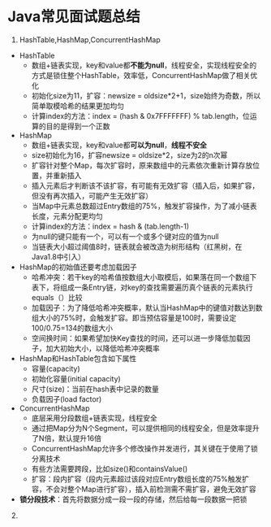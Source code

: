 # Java常见面试题总结

1. HashTable,HashMap,ConcurrentHashMap
- HashTable
	- 数组+链表实现，key和value都**不能为null**，线程安全，实现线程安全的方式是锁住整个HashTable，效率低，ConcurrentHashMap做了相关优化
	- 初始化size为11，扩容：newsize = oldsize*2+1，size始终为奇数，所以简单取模哈希的结果更加均匀
	- 计算index的方法：index = (hash & 0x7FFFFFFF) % tab.length，位运算的目的是得到一个正数
- HashMap
	- 数组+链表实现，key和value都**可以为null**，**线程不安全**
	- size初始化为16，扩容newsize = oldsize*2，size为2的n次幂
	- 扩容针对整个Map，每次扩容时，原来数组中的元素依次重新计算存放位置，并重新插入
	- 插入元素后才判断该不该扩容，有可能有无效扩容（插入后，如果扩容，但没有再次插入，可能产生无效扩容）
	- 当Map中元素总数超过Entry数组的75%，触发扩容操作，为了减小链表长度，元素分配更均匀
	- 计算index的方法：index = hash & (tab.length-1)
	- 为null的键只能有一个，可以有一个或多个键对应的值为null
	- 当链表大小超过阈值8时，链表就会被改造为树形结构（红黑树，在Java1.8中引入）
- HashMap的初始值还要考虑加载因子
	- 哈希冲突：若干key的哈希值按数组大小取模后，如果落在同一个数组下表下，将组成一条Entry链，对key的查找需要遍历真个链表的元素执行equals（）比较
	- 加载因子：为了降低哈希冲突概率，默认当HashMap中的键值对数达到数组大小的75%时，会触发扩容。即当预估容量是100时，需要设定100/0.75=134的数组大小
	- 空间换时间：如果希望加快Key查找的时间，还可以进一步降低加载因子，加大初始大小，以降低哈希冲突概率
- HashMap和HashTable包含如下属性
	- 容量(capacity)
	- 初始化容量(initial capacity)
	- 尺寸(size)：当前在hash表中记录的数量
	- 负载因子(load factor)
- ConcurrentHashMap
	- 底层采用分段数组+链表实现，线程安全
	- 通过把Map分为N个Segment，可以提供相同的线程安全，但是效率提升了N倍，默认提升16倍
	- ConcurrentHashMap允许多个修改操作并发进行，其关键在于使用了锁分离技术
	- 有些方法需要跨段，比如size()和containsValue()
	- 扩容：段内扩容（段内元素超过该段对应Entry数组长度的75%触发扩容，不会对整个Map进行扩容），插入前检测需不需扩容，避免无效扩容
- **锁分段技术**：首先将数据分成一段一段的存储，然后给每一段数据一把锁

2. 
